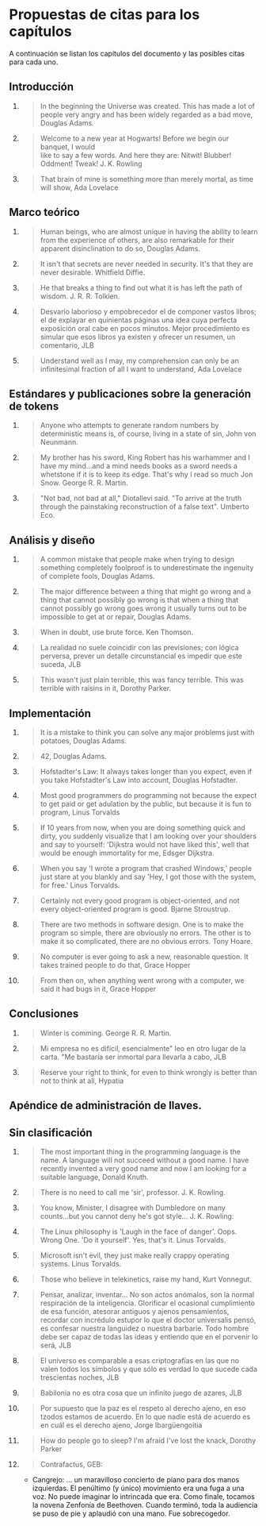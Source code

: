 # Propuestas de citas para los capítulos #
A continuación se listan los capítulos del documento y las posibles
citas para cada uno.

## Introducción
1. >In the beginning the Universe was created. This has made a lot of people
    very angry and has been widely regarded as a bad move, Douglas Adams.
2. >Welcome to a new year at Hogwarts! Before we begin our banquet, I would  
    like to say a few words. And here they are:
    Nitwit! Blubber! Oddment! Tweak! J. K. Rowling
3. >That brain of mine is something more than merely mortal, as time will show,
    Ada Lovelace

## Marco teórico
1. >Human beings, who are almost unique in having the ability to learn from the
    experience of others, are also remarkable for their apparent disinclination
    to do so, Douglas Adams.
2. >It isn't that secrets are never needed in security. It's that they are
    never desirable. Whitfield Diffie.
3. >He that breaks a thing to find out what it is has left the path of wisdom.
    J. R. R. Tolkien.
4. >Desvarío laborioso y empobrecedor el de componer vastos libros; el de
    explayar en quinientas páginas una idea cuya perfecta exposición oral cabe
    en pocos minutos. Mejor procedimiento es simular que esos libros ya existen
    y ofrecer un resumen, un comentario, JLB
5. >Understand well as I may, my comprehension can only be an infinitesimal
    fraction of all I want to understand, Ada Lovelace

## Estándares y publicaciones sobre la generación de tokens
1. >Anyone who attempts to generate random numbers by deterministic means is, of
    course, living in a state of sin, John von Neunmann.
2. >My brother has his sword, King Robert has his warhammer and I have my
    mind...and a mind needs books as a sword needs a whetstone if it is to keep
    its edge. That's why I read so much Jon Snow. George R. R. Martin.
3. >"Not bad, not bad at all," Diotallevi said. "To arrive at the truth through
    the painstaking reconstruction of a false text". Umberto Eco.

## Análisis y diseño
1. >A common mistake that people make when trying to design something completely
    foolproof is to underestimate the ingenuity of complete fools,
    Douglas Adams.
2. >The major difference between a thing that might go wrong and a thing that
    cannot possibly go wrong is that when a thing that cannot possibly go wrong
    goes wrong it usually turns out to be impossible to get at or repair,
    Douglas Adams.
3. >When in doubt, use brute force. Ken Thomson.
4. >La realidad no suele coincidir con las previsiones; con lógica perversa,
    prever un detalle circunstancial es impedir que este suceda, JLB
5. >This wasn't just plain terrible, this was fancy terrible. This was terrible
    with raisins in it, Dorothy Parker.

## Implementación
1. >It is a mistake to think you can solve any major problems just with
    potatoes, Douglas Adams.
2. >42, Douglas Adams.
3. >Hofstadter's Law: It always takes longer than you expect, even if you take
    Hofstadter's Law into account, Douglas Hofstadter.
4. >Most good programmers do programming not because the expect to get paid or
    get adulation by the public, but because it is fun to program,
    Linus Torvalds
5. >If 10 years from now, when you are doing something quick and dirty, you
    suddenly visualize that I am looking over your shoulders and say to
    yourself: 'Dijkstra would not have liked this', well that would be enough
    immortality for me, Edsger Dijkstra.
6. >When you say 'I wrote a program that crashed Windows,' people just stare at
    you blankly and say 'Hey, I got those with the system, for free.' Linus
    Torvalds.
7. >Certainly not every good program is object-oriented, and not every
    object-oriented program is good. Bjarne Stroustrup.
8. >There are two methods in software design. One is to make the program so
    simple, there are obviously no errors. The other is to make it so
    complicated, there are no obvious errors. Tony Hoare.
9. >No computer is ever going to ask a new, reasonable question. It takes
    trained people to do that, Grace Hopper
10. >From then on, when anything went wrong with a computer, we said it had bugs
    in it, Grace Hopper

## Conclusiones
1. >Winter is comming. George R. R. Martin.
2. >Mi empresa no es difícil, esencialmente" leo en otro lugar de la carta.
    "Me bastaría ser inmortal para llevarla a cabo, JLB
3. >Reserve your right to think, for even to think wrongly is better than not to
    think at all, Hypatia

## Apéndice de administración de llaves.

## Sin clasificación
1. >The most important thing in the programming language is the name. A
    language will not succeed without a good name. I have recently invented a
    very good name and now I am looking for a suitable language, Donald Knuth.
2. >There is no need to call me 'sir', professor. J. K. Rowling.
3. >You know, Minister, I disagree with Dumbledore on many counts...but you
    cannot deny he's got style... J. K. Rowling.
4. >The Linux philosophy is 'Laugh in the face of danger'. Oops. Wrong One. 'Do
    it yourself'. Yes, that's it. Linus Torvalds.
5. >Microsoft isn't evil, they just make really crappy operating systems.
    Linus Torvalds.
6. >Those who believe in telekinetics, raise my hand, Kurt Vonnegut.
7. >Pensar, analizar, inventar... No son actos anómalos, son la normal
    respiración de la inteligencia. Glorificar el ocasional cumplimiento de esa
    función, atesorar antiguos y ajenos pensamientos, recordar con incrédulo
    estupor lo que el doctor universalis pensó, es confesar nuestra languidez o
    nuestra barbarie. Todo hombre debe ser capaz de todas las ideas y entiendo
    que en el porvenir lo será, JLB
8. >El universo es comparable a esas criptografías en las que no valen todos los
    símbolos y que sólo es verdad lo que sucede cada trescientas noches, JLB
9. >Babilonia no es otra cosa que un infinito juego de azares, JLB
10. >Por supuesto que la paz es el respeto al derecho ajeno, en eso tzodos
    estamos de acuerdo. En lo que nadie está de acuerdo es en cuál es el derecho
    ajeno, Jorge Ibargüengoitia
11. >How do people go to sleep? I'm afraid I've lost the knack, Dorothy Parker
12. >Contrafactus, GEB:
      * Cangrejo: ... un maravilloso concierto de piano para dos manos
        izquierdas. El penúltimo (y único) movimiento era una fuga a una voz.
        No puede imaginar lo intrincada que era. Como finale, tocamos la novena
        Zenfonía de Beethoven. Cuando terminó, toda la audiencia se puso de pie
        y aplaudió con una mano. Fue sobrecogedor.
